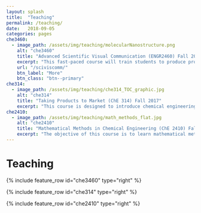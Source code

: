 ```yaml
---
layout: splash
title:  "Teaching"
permalink: /teaching/
date:   2018-09-05
categories: pages
che3460:
  - image_path: /assets/img/teaching/molecularNanostructure.png
    alt: "che3460"
    title: "Advanced Scientific Visual Communication (ENGR2460) Fall 2023"
    excerpt: "This fast-paced course will train students to produce professional scientific visual work, suitable for publications, presentations, and communicating to the public. Advanced topics, such as 3D modeling & animation, handling and visualizing large datasets, interactive displays, and 3D printing will be covered. The course will emphasize the importance of producing high quality artwork in scientific communication."
    url: "/sciviscomm/"
    btn_label: "More"
    btn_class: "btn--primary"
che314:
  - image_path: /assets/img/teaching/che314_TOC_graphic.jpg
    alt: "che314"
    title: "Taking Products to Market (ChE 314) Fall 2017"
    excerpt: "This course is designed to introduce chemical engineering undergraduates to the entrepreneurial approach of solving engineering problems. By the end of the semester, it is expected that student groups will demonstrate the ability to innovate and come up with viable product concepts that can be pitched in a professional and compelling manner."
che2410:
  - image_path: /assets/img/teaching/math_methods_flat.jpg
    alt: "che2410"
    title: "Mathematical Methods in Chemical Engineering (ChE 2410) Fall 2016"
    excerpt: "The objective of this course is to learn mathematical methods used in chemical engineering -- primarily those dealing with solving differential equations. By the end of the course students should be able to apply these methods to tackle the kinds of problems that appear in chemical engineering research."
---
```

<p> </p>

Teaching
========

{% include feature_row id="che3460" type="right" %}

{% include feature_row id="che314" type="right" %}

{% include feature_row id="che2410" type="right" %}
